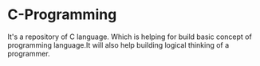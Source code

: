 # C-Programming
It's a repository of C language. Which is helping for build basic concept of programming language.It will also help building logical thinking of a programmer.
